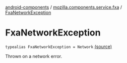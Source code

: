 [android-components](../index.md) / [mozilla.components.service.fxa](index.md) / [FxaNetworkException](./-fxa-network-exception.md)

# FxaNetworkException

`typealias FxaNetworkException = Network` [(source)](https://github.com/mozilla-mobile/android-components/blob/master/components/service/firefox-accounts/src/main/java/mozilla/components/service/fxa/Exceptions.kt#L15)

Thrown on a network error.


